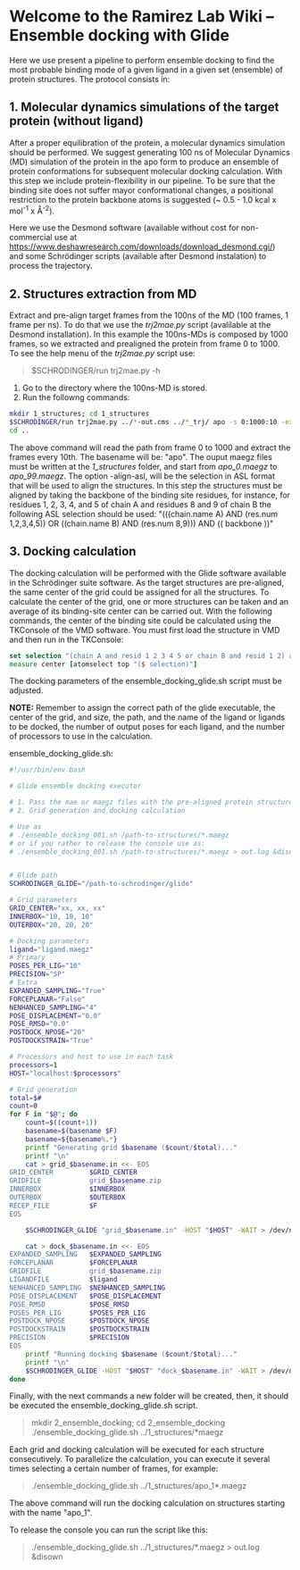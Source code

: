# Welcome to the Ramirez Lab Wiki – Ensemble docking with Glide

Here we use present a pipeline to perform ensemble docking to find the most probable binding mode of a given ligand in a given set (ensemble) of protein structures.
The protocol consists in:

## 1. Molecular dynamics simulations of the target protein (without ligand) ##
After a proper equilibration of the protein, a molecular dynamics simulation should be performed. We suggest generating 100 ns of Molecular Dynamics (MD) simulation of the protein in the apo form to produce an ensemble of protein conformations for subsequent molecular docking calculation. With this step we include protein-flexibility in our pipeline. To be sure that the binding site does not suffer mayor conformational changes, a positional restriction to the protein backbone atoms is suggested (~ 0.5 - 1.0 kcal x mol<sup>-1</sup> x <span>&#8491;</span><sup>-2</sup>). 

Here we use the Desmond software (available without cost for non-commercial use at https://www.deshawresearch.com/downloads/download_desmond.cgi/) and some Schrödinger scripts (available after Desmond instalation) to process the trajectory.

## 2. Structures extraction from MD ##
Extract and pre-align target frames from the 100ns of the MD (100 frames, 1 frame per ns). To do that we use the *trj2mae.py* script (avalilable at the Desmond installation). In this example the 100ns-MDs is composed by 1000 frames, so we extracted and prealigned the protein from frame 0 to 1000. To see the help menu of the *trj2mae.py* script use:
> $SCHRODINGER/run trj2mae.py -h

1. Go to the directory where the 100ns-MD is stored.
2. Run the followng commands:

```bash
mkdir 1_structures; cd 1_structures
$SCHRODINGER/run trj2mae.py ../*-out.cms ../*_trj/ apo -s 0:1000:10 -extract-asl "protein" -align-asl "backbone_binding_site" -separate -out-format MAE
cd ..
```
The above command will read the path from frame 0 to 1000 and extract the frames every 10th. The basename will be: "apo".
The ouput maegz files must be written at the *1_structures* folder, and start from *apo_0.maegz* to *apo_99.maegz*. 
The option -align-asl, will be the selection in ASL format that will be used to align the structures. In this step the structures must be aligned by taking the backbone of the binding site residues, for instance, for residues 1, 2, 3, 4, and 5 of chain A and residues 8 and 9 of chain B the following ASL selection should be used:
"(((chain.name A) AND (res.num 1,2,3,4,5)) OR ((chain.name B) AND (res.num 8,9))) AND (( backbone ))"


## 3. Docking calculation ##
The docking calculation will be performed with the Glide software available in the Schrödinger suite software.
As the target structures are pre-aligned, the same center of the grid could be assigned for all the structures. To calculate the center of the grid, one or more structures can be taken and an average of its binding-site center can be carried out. With the following commands, the center of the binding site could be calculated using the TKConsole of the VMD software. You must first load the structure in VMD and then run in the TKConsole:

```tcl
set selection "(chain A and resid 1 2 3 4 5 or chain B and resid 1 2) and backbone"
measure center [atomselect top "($ selection)"]
```

The docking parameters of the ensemble_docking_glide.sh script must be adjusted.

**NOTE:**
Remember to assign the correct path of the glide executable, the center of the grid, and size, the path, and the name of the ligand or ligands to be docked, the number of output poses for each ligand, and the number of processors to use in the calculation.

ensemble_docking_glide.sh:

```bash
#!/usr/bin/env bash

# Glide ensemble docking executor

# 1. Pass the mae or maegz files with the pre-aligned protein structures.
# 2. Grid generation and docking calculation

# Use as 
# ./ensemble_docking_001.sh /path-to-structures/*.maegz
# or if you rather to release the console use as:
# ./ensemble_docking_001.sh /path-to-structures/*.maegz > out.log &disown 


# Glide path
SCHRODINGER_GLIDE="/path-to-schrodinger/glide"

# Grid parameters
GRID_CENTER="xx, xx, xx"
INNERBOX="10, 10, 10"
OUTERBOX="20, 20, 20"

# Docking parameters
ligand="ligand.maegz"
# Primary
POSES_PER_LIG="10"
PRECISION="SP"
# Extra
EXPANDED_SAMPLING="True"
FORCEPLANAR="False"
NENHANCED_SAMPLING="4"
POSE_DISPLACEMENT="0.0"
POSE_RMSD="0.0"
POSTDOCK_NPOSE="20"
POSTDOCKSTRAIN="True"

# Processors and host to use in each task
processors=1
HOST="localhost:$processors"

# Grid generation
total=$#
count=0
for F in "$@"; do
    count=$((count+1))
    basename=$(basename $F)
    basename=${basename%.*}
    printf "Generating grid $basename ($count/$total)..."
    printf "\n"
    cat > grid_$basename.in <<- EOS
GRID_CENTER         $GRID_CENTER
GRIDFILE            grid_$basename.zip
INNERBOX            $INNERBOX
OUTERBOX            $OUTERBOX
RECEP_FILE          $F
EOS

    $SCHRODINGER_GLIDE "grid_$basename.in" -HOST "$HOST" -WAIT > /dev/null 2>&1

    cat > dock_$basename.in <<- EOS
EXPANDED_SAMPLING   $EXPANDED_SAMPLING
FORCEPLANAR         $FORCEPLANAR
GRIDFILE            grid_$basename.zip
LIGANDFILE          $ligand
NENHANCED_SAMPLING  $NENHANCED_SAMPLING
POSE_DISPLACEMENT   $POSE_DISPLACEMENT
POSE_RMSD           $POSE_RMSD
POSES_PER_LIG       $POSES_PER_LIG
POSTDOCK_NPOSE      $POSTDOCK_NPOSE
POSTDOCKSTRAIN      $POSTDOCKSTRAIN
PRECISION           $PRECISION
EOS
    printf "Running docking $basename ($count/$total)..."
    printf "\n"
    $SCHRODINGER_GLIDE -HOST "$HOST" "dock_$basename.in" -WAIT > /dev/null 2>&1
done
```

Finally, with the next commands a new folder will be created, then, it should be executed the ensemble_docking_glide.sh script.

> mkdir 2_ensemble_docking; cd 2_ensemble_docking
> ./ensemble_docking_glide.sh ../1_structures/*maegz


Each grid and docking calculation will be executed for each structure consecutively. To parallelize the calculation, you can execute it several times selecting a certain number of frames, for example:


> ./ensemble_docking_glide.sh ../1_structures/apo_1*.maegz

The above command will run the docking calculation on structures starting with the name "apo_1".

To release the console you can run the script like this:

> ./ensemble_docking_glide.sh ../1_structures/*.maegz > out.log &disown
